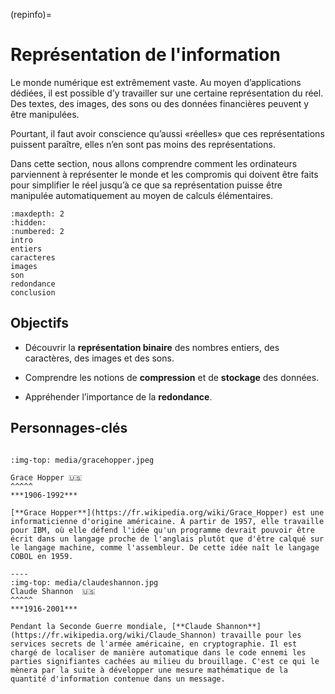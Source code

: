 (repinfo)=
# Représentation de l'information

Le monde numérique est extrêmement vaste. Au moyen d’applications dédiées, il est possible d’y travailler sur une certaine représentation du réel. Des textes, des images, des sons ou des données financières peuvent y être manipulées.

Pourtant, il faut avoir conscience qu’aussi «réelles» que ces représentations puissent paraître, elles n’en sont pas moins des représentations.

Dans cette section, nous allons comprendre comment les ordinateurs parviennent à représenter le monde et les compromis qui doivent être faits pour simplifier le réel jusqu’à ce que sa représentation puisse être manipulée automatiquement au moyen de calculs élémentaires.

```{toctree}
:maxdepth: 2
:hidden:
:numbered: 2
intro
entiers
caracteres
images
son
redondance
conclusion
```

## Objectifs

* Découvrir la **représentation binaire** des nombres entiers, des caractères, des images et des sons.

* Comprendre les notions de **compression** et de **stockage** des données.

* Appréhender l’importance de la **redondance**.

## Personnages-clés

````{panels}

:img-top: media/gracehopper.jpeg

Grace Hopper 🇺🇸
^^^^^
***1906-1992***

[**Grace Hopper**](https://fr.wikipedia.org/wiki/Grace_Hopper) est une informaticienne d'origine américaine. À partir de 1957, elle travaille pour IBM, où elle défend l'idée qu'un programme devrait pouvoir être écrit dans un langage proche de l'anglais plutôt que d'être calqué sur le langage machine, comme l'assembleur. De cette idée naît le langage COBOL en 1959.

----
:img-top: media/claudeshannon.jpg
Claude Shannon  🇺🇸
^^^^^
***1916-2001***

Pendant la Seconde Guerre mondiale, [**Claude Shannon**](https://fr.wikipedia.org/wiki/Claude_Shannon) travaille pour les services secrets de l'armée américaine, en cryptographie. Il est chargé de localiser de manière automatique dans le code ennemi les parties signifiantes cachées au milieu du brouillage. C'est ce qui le mènera par la suite à développer une mesure mathématique de la quantité d'information contenue dans un message. 
````
